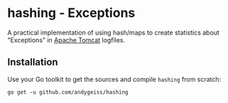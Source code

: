 # hashing - Exceptions

A practical implementation of using hash/maps to create statistics about "Exceptions" in [Apache Tomcat](http://tomcat.apache.org/) logfiles.

## Installation

Use your Go toolkit to get the sources and compile <code>hashing</code> from scratch:

    go get -u github.com/andygeiss/hashing
